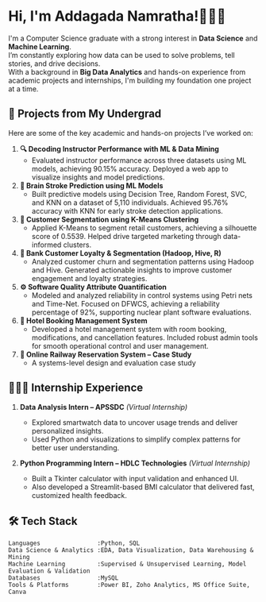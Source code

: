 # Hi, I'm Addagada Namratha!👩🏻‍💻

I'm a Computer Science graduate with a strong interest in **Data Science** and **Machine Learning**.  
I’m constantly exploring how data can be used to solve problems, tell stories, and drive decisions.  
With a background in **Big Data Analytics** and hands-on experience from academic projects and internships, I'm building my foundation one project at a time.

## 🧪 Projects from My Undergrad

Here are some of the key academic and hands-on projects I’ve worked on:
1. **🔍 Decoding Instructor Performance with ML & Data Mining**
   - Evaluated instructor performance across three datasets using ML models, achieving 90.15% accuracy. Deployed a web app to visualize insights and model predictions.
2. **🧠 Brain Stroke Prediction using ML Models**  
   - Built predictive models using Decision Tree, Random Forest, SVC, and KNN on a dataset of 5,110 individuals. Achieved 95.76% accuracy with KNN for early stroke detection applications.
3. **🛒 Customer Segmentation using K-Means Clustering**  
   - Applied K-Means to segment retail customers, achieving a silhouette score of 0.5539. Helped drive targeted marketing through data-informed clusters.
4. **🏦 Bank Customer Loyalty & Segmentation (Hadoop, Hive, R)**  
   - Analyzed customer churn and segmentation patterns using Hadoop and Hive. Generated actionable insights to improve customer engagement and loyalty strategies.
5. **⚙️ Software Quality Attribute Quantification**  
   - Modeled and analyzed reliability in control systems using Petri nets and Time-Net. Focused on DFWCS, achieving a reliability percentage of 92%, supporting nuclear plant software evaluations.
6. **🏨 Hotel Booking Management System**
   - Developed a hotel management system with room booking, modifications, and cancellation features. Included robust admin tools for smooth operational control and user management.
7. **🚉 Online Railway Reservation System – Case Study**  
   - A systems-level design and evaluation case study
   
## 👩🏻‍💻 Internship Experience

1. **Data Analysis Intern – APSSDC** *(Virtual Internship)*  
   - Explored smartwatch data to uncover usage trends and deliver personalized insights.
   - Used Python and visualizations to simplify complex patterns for better user understanding.

2. **Python Programming Intern – HDLC Technologies** *(Virtual Internship)*  
   - Built a Tkinter calculator with input validation and enhanced UI.
   - Also developed a Streamlit-based BMI calculator that delivered fast, customized health feedback.

## 🛠️ Tech Stack

```text
Languages                :Python, SQL                                                        
Data Science & Analytics :EDA, Data Visualization, Data Warehousing & Mining                      
Machine Learning         :Supervised & Unsupervised Learning, Model Evaluation & Validation
Databases                :MySQL         
Tools & Platforms        :Power BI, Zoho Analytics, MS Office Suite, Canva                          
